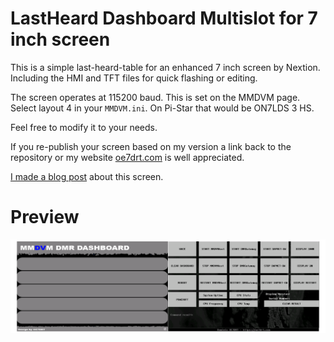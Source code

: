 # LastHeard Dashboard Multislot for 7 inch screen

This is a simple last-heard-table for an enhanced 7 inch screen by Nextion.
Including the HMI and TFT files for quick flashing or editing.

The screen operates at 115200 baud. This is set on the MMDVM page. Select
layout 4 in your `MMDVM.ini`. On Pi-Star that would be ON7LDS 3 HS.

Feel free to modify it to your needs.

If you re-publish your screen based on my version a link back to the repository
or my website [oe7drt.com](https://oe7drt.com) is well appreciated.

[I made a blog post][blog post] about this screen.

[blog post]: https://oe7drt.com/blog/my-7inch-dmr-dashboard/

# Preview

![screen previews](nxt07_01.png)
